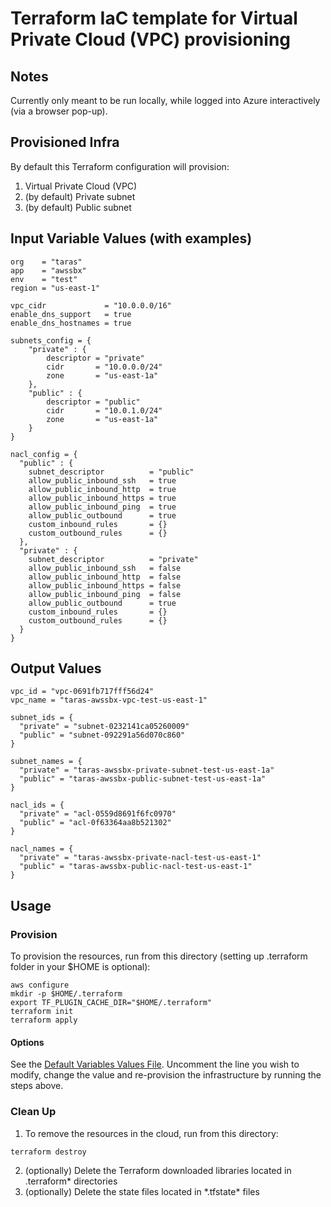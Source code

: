 # Terraform IaC template for Virtual Private Cloud (VPC) provisioning

## Notes
Currently only meant to be run locally, while logged into Azure interactively (via a browser pop-up).

## Provisioned Infra

By default this Terraform configuration will provision:
1. Virtual Private Cloud (VPC)
2. (by default) Private subnet
3. (by default) Public subnet

## Input Variable Values (with examples)

```
org    = "taras"
app    = "awssbx"
env    = "test"
region = "us-east-1"

vpc_cidr             = "10.0.0.0/16"
enable_dns_support   = true
enable_dns_hostnames = true

subnets_config = {
    "private" : {
        descriptor = "private"
        cidr       = "10.0.0.0/24"
        zone       = "us-east-1a"
    },
    "public" : {
        descriptor = "public"
        cidr       = "10.0.1.0/24"
        zone       = "us-east-1a"
    }
}

nacl_config = {
  "public" : {
    subnet_descriptor          = "public"
    allow_public_inbound_ssh   = true
    allow_public_inbound_http  = true
    allow_public_inbound_https = true
    allow_public_inbound_ping  = true
    allow_public_outbound      = true
    custom_inbound_rules       = {}
    custom_outbound_rules      = {}
  },
  "private" : {
    subnet_descriptor          = "private"
    allow_public_inbound_ssh   = false
    allow_public_inbound_http  = false
    allow_public_inbound_https = false
    allow_public_inbound_ping  = false
    allow_public_outbound      = true
    custom_inbound_rules       = {}
    custom_outbound_rules      = {}
  }
}
```

## Output Values
```
vpc_id = "vpc-0691fb717fff56d24"
vpc_name = "taras-awssbx-vpc-test-us-east-1"

subnet_ids = {
  "private" = "subnet-0232141ca05260009"
  "public" = "subnet-092291a56d070c860"
}

subnet_names = {
  "private" = "taras-awssbx-private-subnet-test-us-east-1a"
  "public" = "taras-awssbx-public-subnet-test-us-east-1a"
}

nacl_ids = {
  "private" = "acl-0559d8691f6fc0970"
  "public" = "acl-0f63364aa8b521302"
}

nacl_names = {
  "private" = "taras-awssbx-private-nacl-test-us-east-1"
  "public" = "taras-awssbx-public-nacl-test-us-east-1"
}
```

## Usage

### Provision

To provision the resources, run from this directory (setting up .terraform folder in your $HOME is optional):
```
aws configure
mkdir -p $HOME/.terraform
export TF_PLUGIN_CACHE_DIR="$HOME/.terraform"
terraform init
terraform apply
```

#### Options
See the [Default Variables Values File](./default.auto.tfvars). Uncomment the line you wish to modify, change the value and re-provision the infrastructure by running the steps above.

### Clean Up
1. To remove the resources in the cloud, run from this directory:
```
terraform destroy
```
2. (optionally) Delete the Terraform downloaded libraries located in .terraform* directories
3. (optionally) Delete the state files located in \*.tfstate\* files
